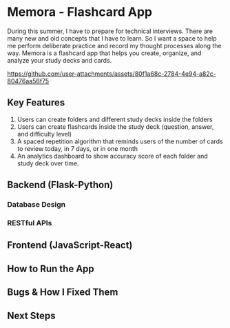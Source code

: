 # Memora - Flashcard App
During this summer, I have to prepare for technical interviews. There are many new and old concepts that I have to learn. So I want a space to help me perform deliberate practice and record my thought processes along the way. Memora is a flashcard app that helps you create, organize, and analyze your study decks and cards.



https://github.com/user-attachments/assets/80f1a68c-2784-4e94-a82c-80476aa56f75


## Key Features
1. Users can create folders and different study decks inside the folders
2. Users can create flashcards inside the study deck (question, answer, and difficulty level)
3. A spaced repetition algorithm that reminds users of the number of cards to review today, in 7 days, or in one month
4. An analytics dashboard to show accuracy score of each folder and study deck over time.
   
## Backend (Flask-Python)
### Database Design
### RESTful APIs
## Frontend (JavaScript-React)
## How to Run the App
## Bugs & How I Fixed Them
## Next Steps
